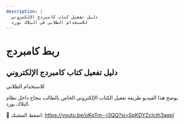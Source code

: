 ```yaml
---
description: |
  دليل تفعيل كتاب كامبردج الإلكتروني
  للاستخدام الطلابي في البلاك بورد
---
```


# ربط كامبردج

## دليل تفعيل كتاب كامبردج الإلكتروني

للاستخدام الطلابي

يوضح هذا الفيديو طريقة تفعيل الكتاب الإلكتروني الخاص بالطالب بنجاح داخل نظام البلاك بورد.

🔗 اضغط المشبك: <https://youtu.be/oKqTm--j3QQ?si=SpKDYZcIcth3aqpl>
